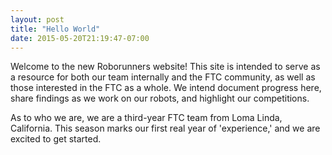 ```yaml
---
layout: post
title: "Hello World"
date: 2015-05-20T21:19:47-07:00
---
```


Welcome to the new Roborunners website! This site is intended to serve as a
resource for both our team internally and the FTC community, as well as those
interested in the FTC as a whole. We intend document progress here, share
findings as we work on our robots, and highlight our competitions.

As to who we are, we are a third-year FTC team from Loma Linda, California.
This season marks our first real year of 'experience,' and we are excited to
get started.
